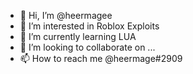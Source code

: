 - 👋 Hi, I’m @heermagee
- 👀 I’m interested in Roblox Exploits
- 🌱 I’m currently learning LUA
- 💞️ I’m looking to collaborate on ...
- 📫 How to reach me @heermage#2909

<!---
heermagee/heermagee is a ✨ special ✨ repository because its `README.md` (this file) appears on your GitHub profile.
You can click the Preview link to take a look at your changes.
--->
